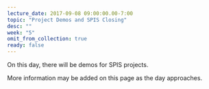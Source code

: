 ```yaml
---
lecture_date: 2017-09-08 09:00:00.00-7:00
topic: "Project Demos and SPIS Closing"
desc: ""
week: "5"
omit_from_collection: true
ready: false
---
```


On this day, there will be demos for SPIS projects.

More information may be added on this page as the day approaches.

